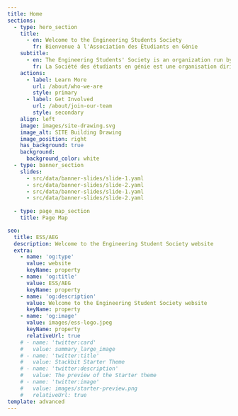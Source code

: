 ```yaml
---
title: Home
sections:
  - type: hero_section
    title: 
      - en: Welcome to the Engineering Students Society
        fr: Bienvenue à l'Association des Étudiants en Génie
    subtitle:
      - en: The Engineering Students' Society is an organization run by students, for students. Our aim is to provide you a uOttawa engineering student, with services, fun events, and much more! Want to know more? Click below for more information!
        fr: La Société des étudiants en génie est une organisation dirigée par des étudiants, pour des étudiants. Notre objectif est de vous fournir, en tant qu'étudiant en génie de l'Université d'Ottawa, des services, des événements amusants, et bien plus encore ! Vous voulez en savoir plus ? Cliquez ci-dessous pour plus d'informations !
    actions:
      - label: Learn More
        url: /about/who-we-are
        style: primary
      - label: Get Involved
        url: /about/join-our-team
        style: secondary
    align: left
    image: images/site-drawing.svg
    image_alt: SITE Building Drawing
    image_position: right
    has_background: true
    background:
      background_color: white
  - type: banner_section
    slides:
      - src/data/banner-slides/slide-1.yaml
      - src/data/banner-slides/slide-2.yaml
      - src/data/banner-slides/slide-1.yaml
      - src/data/banner-slides/slide-2.yaml
  
  - type: page_map_section
    title: Page Map

seo:
  title: ESS/AEG
  description: Welcome to the Engineering Student Society website
  extra:
    - name: 'og:type'
      value: website
      keyName: property
    - name: 'og:title'
      value: ESS/AEG
      keyName: property
    - name: 'og:description'
      value: Welcome to the Engineering Student Society website
      keyName: property
    - name: 'og:image'
      value: images/ess-logo.jpeg
      keyName: property
      relativeUrl: true
    # - name: 'twitter:card'
    #   value: summary_large_image
    # - name: 'twitter:title'
    #   value: Stackbit Starter Theme
    # - name: 'twitter:description'
    #   value: The preview of the Starter theme
    # - name: 'twitter:image'
    #   value: images/starter-preview.png
    #   relativeUrl: true
template: advanced
---
```

